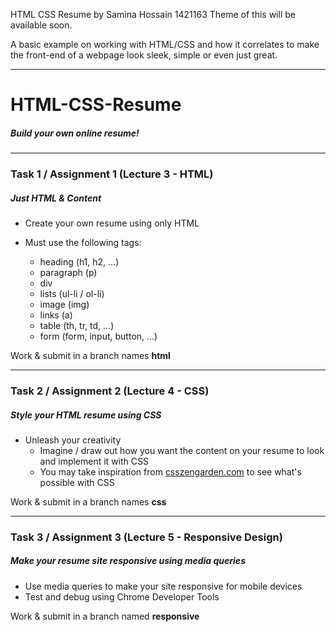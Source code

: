 HTML CSS Resume by Samina Hossain 1421163
Theme of this will be available soon.

A basic example on working with HTML/CSS and how it correlates to make the front-end of a webpage look sleek, simple or even just great.


--------------------------------------------------



# HTML-CSS-Resume
##### Build your own online resume!

---

### Task 1 / Assignment 1 (Lecture 3 - HTML)
##### Just HTML & Content

* Create your own resume using only HTML

* Must use the following tags:
  - heading (h1, h2, ...)
  - paragraph (p)
  - div
  - lists (ul-li / ol-li)
  - image (img)
  - links (a)
  - table (th, tr, td, ...)
  - form (form, input, button, ...)

Work & submit in a branch names **html**

---

### Task 2 / Assignment 2 (Lecture 4 - CSS)
##### Style your HTML resume using CSS

* Unleash your creativity
  - Imagine / draw out how you want the content on your resume to look and implement it with CSS
  - You may take inspiration from [csszengarden.com](http://csszengarden.com/) to see what's possible with CSS

Work & submit in a branch names **css**

---

### Task 3 / Assignment 3 (Lecture 5 - Responsive Design)
##### Make your resume site responsive using media queries

* Use media queries to make your site responsive for mobile devices
* Test and debug using Chrome Developer Tools

Work & submit in a branch named **responsive**
